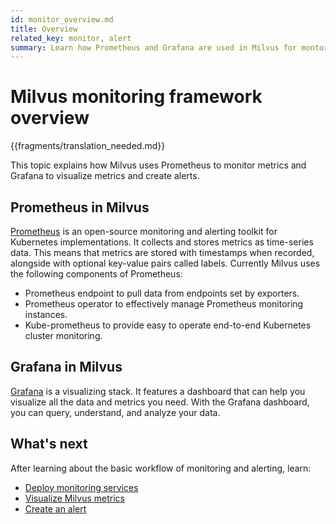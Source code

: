 ```yaml
---
id: monitor_overview.md
title: Overview
related_key: monitor, alert
summary: Learn how Prometheus and Grafana are used in Milvus for montoring and alerting services.
---
```


# Milvus monitoring framework overview

{{fragments/translation_needed.md}}

This topic explains how Milvus uses Prometheus to monitor metrics and Grafana to visualize metrics and create alerts.

## Prometheus in Milvus
[Prometheus](https://prometheus.io/docs/introduction/overview/) is an open-source monitoring and alerting toolkit for Kubernetes implementations. It collects and stores metrics as time-series data. This means that metrics are stored with timestamps when recorded, alongside with optional key-value pairs called labels. 
Currently Milvus uses the following components of Prometheus:
- Prometheus endpoint to  pull data from endpoints set by exporters.
- Prometheus operator to effectively manage Prometheus monitoring instances.
- Kube-prometheus to provide easy to operate end-to-end Kubernetes cluster monitoring.

## Grafana in Milvus
[Grafana](https://grafana.com/docs/grafana/latest/introduction/) is a visualizing stack. It features a dashboard that can help you visualize all the data and metrics you need. With the Grafana dashboard, you can query, understand, and analyze your data.



## What's next
After learning about the basic workflow of monitoring and alerting, learn:
- [Deploy monitoring services](monitor.md)
- [Visualize Milvus metrics](visualize.md)
- [Create an alert](alert.md)
